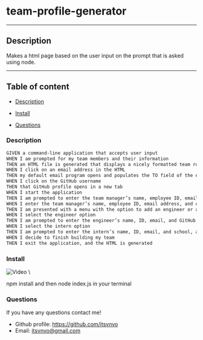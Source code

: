 # team-profile-generator

  ---

## Description
  Makes a html page based on the user input on the prompt that is asked using node.

---

## Table of content
* [Description](#description)

* [Install](#install)

* [Questions](#questions)


### Description
```md
GIVEN a command-line application that accepts user input
WHEN I am prompted for my team members and their information
THEN an HTML file is generated that displays a nicely formatted team roster based on user input
WHEN I click on an email address in the HTML
THEN my default email program opens and populates the TO field of the email with the address
WHEN I click on the GitHub username
THEN that GitHub profile opens in a new tab
WHEN I start the application
THEN I am prompted to enter the team manager’s name, employee ID, email address, and office number
WHEN I enter the team manager’s name, employee ID, email address, and office number
THEN I am presented with a menu with the option to add an engineer or an intern or to finish building my team
WHEN I select the engineer option
THEN I am prompted to enter the engineer’s name, ID, email, and GitHub username, and I am taken back to the menu
WHEN I select the intern option
THEN I am prompted to enter the intern’s name, ID, email, and school, and I am taken back to the menu
WHEN I decide to finish building my team
THEN I exit the application, and the HTML is generated
```

<a name="install"/>

### Install
![Video](https://github.com/itsvnvo/team-profile-generator/blob/main/src/Untitled_%20Apr%2017%2C%202021%209_50%20PM.gif) \

 npm install and then node index.js in your terminal



<a name="questions"/>

### Questions

  If you have any questions contact me!
 * Github profile: https://github.com/itsvnvo
 * Email: itsvnvo@gmail.com
